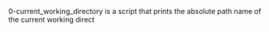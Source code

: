 0-current_working_directory is a script that prints the absolute path name of the current working direct
